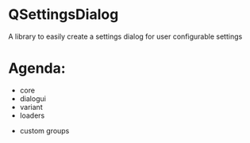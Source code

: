 # QSettingsDialog
A library to easily create a settings dialog for user configurable settings

# Agenda:
+ core
+ dialogui
+ variant
+ loaders
- custom groups
